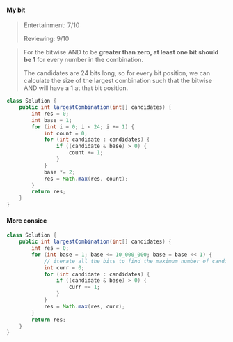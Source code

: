 #### My bit

> Entertainment: 7/10
>
> Reviewing: 9/10



> For the bitwise AND to be **greater than zero, at least one bit should be 1** for every number in the combination.
>
> The candidates are 24 bits long, so for every bit position, we can calculate the size of the largest combination such that the bitwise AND will have a 1 at that bit position.

```java
class Solution {
    public int largestCombination(int[] candidates) {
        int res = 0;
        int base = 1;
        for (int i = 0; i < 24; i += 1) {
            int count = 0;
            for (int candidate : candidates) {
                if ((candidate & base) > 0) {
                    count += 1;
                }
            }
            base *= 2;
            res = Math.max(res, count);
        }
        return res;
    }
}
```

#### More consice

```java
class Solution {
    public int largestCombination(int[] candidates) {
        int res = 0;
        for (int base = 1; base <= 10_000_000; base = base << 1) {
            // iterate all the bits to find the maximum number of candidates
            int curr = 0;
            for (int candidate : candidates) {
                if ((candidate & base) > 0) {
                    curr += 1;
                }
            }
            res = Math.max(res, curr);
        }
        return res;
    }
}
```

